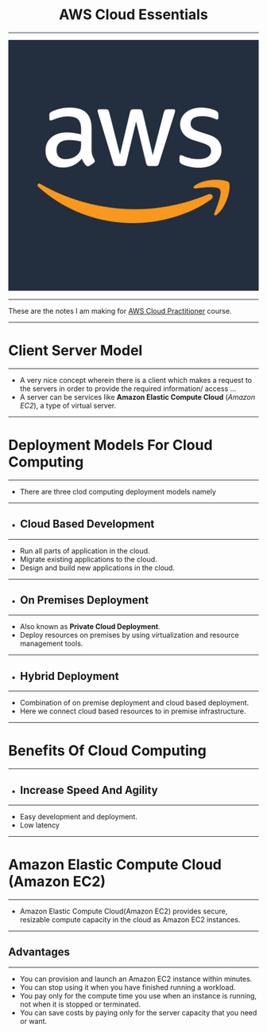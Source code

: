 <h1 align="Center">AWS Cloud Essentials</h1>

<hr>

<img src="AWS_logo.jpg" />

<hr>

These are the notes I am making for [AWS Cloud Practitioner](https://www.coursera.org/learn/aws-cloud-practitioner-essentials) course.

<hr>

<h1>Client Server Model</h1>

<hr>

- A very nice concept wherein there is a client which makes a request to the servers in order to provide the required information/ access ...
- A server can be services like **Amazon Elastic Compute Cloud** (*Amazon EC2*), a type of virtual server.

<hr>

<h1>Deployment Models For Cloud Computing</h1>

<hr>

- There are three clod computing deployment models namely

<hr>

- <h2>Cloud Based Development</h2>

<hr>

- Run all parts of application in the cloud.
- Migrate existing applications to the cloud.
- Design and build new applications in the cloud.

<hr>

- ## On Premises Deployment

<hr>

- Also known as **Private Cloud Deployment**.
- Deploy resources on premises by using virtualization and resource management tools.

<hr>

- ## Hybrid Deployment

<hr>

- Combination of on premise deployment and cloud based deployment.
- Here we connect cloud based resources to in premise infrastructure.

<hr>

<h1>Benefits Of Cloud Computing</h1>

<hr>

- ## Increase Speed And Agility

<hr>

- Easy development and deployment.
- Low latency

<hr>

# Amazon Elastic Compute Cloud (Amazon EC2)

<hr>

- Amazon Elastic Compute Cloud(Amazon EC2) provides secure, resizable compute capacity in the cloud as Amazon EC2 instances.

<hr>

## Advantages

<hr>

- You can provision and launch an Amazon EC2 instance within minutes.
- You can stop using it when you have finished running a workload.
- You pay only for the compute time you use when an instance is running, not when it is stopped or terminated.
- You can save costs by paying only for the server capacity that you need or want.